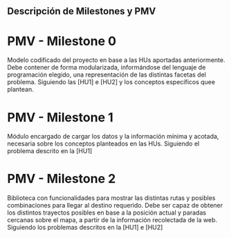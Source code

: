 ## Descripción de Milestones y PMV

# PMV - Milestone 0
Modelo codificado del proyecto en base a las HUs aportadas anteriormente.
Debe contener de forma modularizada, informándose del lenguaje de programación elegido, una representación de las distintas facetas del problema.
Siguiendo las [HU1] e [HU2] y los conceptos específicos quee plantean.

# PMV - Milestone 1 
Módulo encargado de cargar los datos y la información mínima y acotada, necesaria sobre los conceptos planteados en las HUs.
Siguiendo el problema descrito en la [HU1]

# PMV - Milestone 2
Biblioteca con funcionalidades para mostrar las distintas rutas y posibles combinaciones para llegar al destino requerido.
Debe ser capaz de obtener los distintos trayectos posibles en base a la posición actual y paradas cercanas sobre el mapa, a partir de la información recolectada de la web.
Siguiendo los problemas descritos en la [HU1] e [HU2]


